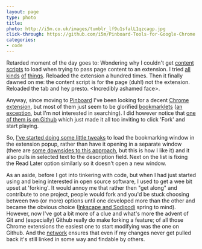 ```yaml
---
layout: page
type: photo
title: 
photo: http://i5m.co.uk/images/tumblr_lf9u1sfalL1qzcagp.jpg
click-through: https://github.com/i5m/Pinboard-Tools-for-Google-Chrome
categories: 
- code
---
```

Retarded moment of the day goes to: Wondering why I couldn't get [content scripts](http://code.google.com/chrome/extensions/content_scripts.html) to load when trying to pass page content to an extension. I tried [all](http://code.google.com/chrome/extensions/messaging.html) [kinds](http://groups.google.com/group/chromium-extensions/browse_thread/thread/eab847f0a32ec25c/61ef3f54ca14c98c?pli=1) [of](http://stackoverflow.com/questions/1964225/accessing-current-tab-dom-object-from-popup-html) [things](http://stackoverflow.com/questions/2914973/how-to-grab-data-from-webpage-in-chrome-and-output-into-chrome-extension-popup). Reloaded the extension a hundred times. Then it finally dawned on me: the content script is for the page (duh!) not the extension. Reloaded the tab and hey presto. &lt;Incredibly ashamed face&gt;.

Anyway, since moving to [Pinboard](http://pinboard.in) I've been looking for a decent [Chrome extension](http://pinboard.in/resources/#chrome), but most of them just seem to be glorified [bookmarklets](http://pinboard.in/howto/#saving) ([an exception](https://chrome.google.com/extensions/detail/nfccdohlgojifgadgnbjoejdfaalaehn), but I'm not interested in searching). I did however notice that [one of them is on Github](https://github.com/jonnablaze/Pinboard-Tools-for-Google-Chrome) which just made it all too inviting to click 'Fork' and start playing.

So, [I've started doing some little tweaks](https://github.com/i5m/Pinboard-Tools-for-Google-Chrome) to load the bookmarking window in the extension popup, rather than have it opening in a separate window (there are [some downsides to this approach](https://github.com/i5m/Pinboard-Tools-for-Google-Chrome/commit/7222e1ebc49773f56fa7b0230835636ef949b74e), but this is how I like it) and it also pulls in selected text to the description field. Next on the list is fixing the Read Later option similarly so it doesn't open a new window.

As an aside, before I got into tinkering with code, but when I had just started using and being interested in open source software, I used to get a wee bit upset at 'forking'. It would annoy me that rather then "get along" and contribute to one project, people would fork and you'd be stuck choosing between two (or more) options until one developed more than the other and became the obvious choice ([Inkscape and Sodipodi](http://wiki.inkscape.org/wiki/index.php/FAQ#How_did_Inkscape_start.3F) spring to mind). However, now I've got a bit more of a clue and what's more the advent of Git and (especially) Github really do make forking a feature; of all those Chrome extensions the easiest one to start modifying was the one on Github. And the [network](https://github.com/jonnablaze/Pinboard-Tools-for-Google-Chrome/network) ensures that even if my changes never get pulled back it's still linked in some way and findable by others.
